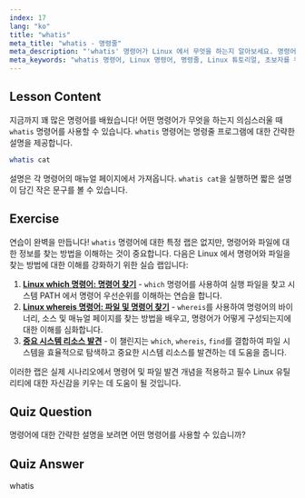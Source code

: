 ```yaml
---
index: 17
lang: "ko"
title: "whatis"
meta_title: "whatis - 명령줄"
meta_description: "'whatis' 명령어가 Linux 에서 무엇을 하는지 알아보세요. 명령어에 대한 간략한 설명을 빠르게 얻을 수 있습니다. 초보자가 Linux 명령어를 이해하는 데 필수적입니다."
meta_keywords: "whatis 명령어, Linux 명령어, 명령줄, Linux 튜토리얼, 초보자를 위한 Linux, 명령어 설명, Linux 가이드"
---
```


## Lesson Content

지금까지 꽤 많은 명령어를 배웠습니다! 어떤 명령어가 무엇을 하는지 의심스러울 때 `whatis` 명령어를 사용할 수 있습니다. `whatis` 명령어는 명령줄 프로그램에 대한 간략한 설명을 제공합니다.

```bash
whatis cat
```

설명은 각 명령어의 매뉴얼 페이지에서 가져옵니다. `whatis cat`을 실행하면 짧은 설명이 담긴 작은 문구를 볼 수 있습니다.

## Exercise

연습이 완벽을 만듭니다! `whatis` 명령어에 대한 특정 랩은 없지만, 명령어와 파일에 대한 정보를 찾는 방법을 이해하는 것이 중요합니다. 다음은 Linux 에서 명령어와 파일을 찾는 방법에 대한 이해를 강화하기 위한 실습 랩입니다:

1. **[Linux which 명령어: 명령어 찾기](https://labex.io/ko/labs/linux-linux-which-command-command-locating-215210)** - `which` 명령어를 사용하여 실행 파일을 찾고 시스템 PATH 에서 명령어 우선순위를 이해하는 연습을 합니다.
2. **[Linux whereis 명령어: 파일 및 명령어 찾기](https://labex.io/ko/labs/linux-linux-whereis-command-file-and-command-finding-215211)** - `whereis`를 사용하여 명령어의 바이너리, 소스 및 매뉴얼 페이지를 찾는 방법을 배우고, 명령어가 어떻게 구성되는지에 대한 이해를 심화합니다.
3. **[중요 시스템 리소스 발견](https://labex.io/ko/labs/linux-discover-critical-system-resources-388032)** - 이 챌린지는 `which`, `whereis`, `find`를 결합하여 파일 시스템을 효율적으로 탐색하고 중요한 시스템 리소스를 발견하는 데 도움을 줍니다.

이러한 랩은 실제 시나리오에서 명령어 및 파일 발견 개념을 적용하고 필수 Linux 유틸리티에 대한 자신감을 키우는 데 도움이 될 것입니다.

## Quiz Question

명령어에 대한 간략한 설명을 보려면 어떤 명령어를 사용할 수 있습니까?

## Quiz Answer

whatis
